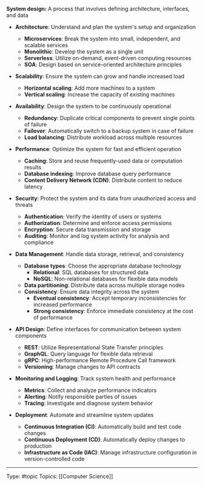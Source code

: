 **System design:** A process that involves defining architecture, interfaces, and data

- **Architecture**: Understand and plan the system's setup and organization
    - **Microservices**: Break the system into small, independent, and scalable services
    - **Monolithic**: Develop the system as a single unit
    - **Serverless**: Utilize on-demand, event-driven computing resources
    - **SOA**: Design based on service-oriented architecture principles

- **Scalability**: Ensure the system can grow and handle increased load
    - **Horizontal scaling**: Add more machines to a system
    - **Vertical scaling**: Increase the capacity of existing machines

- **Availability**: Design the system to be continuously operational
    - **Redundancy**: Duplicate critical components to prevent single points of failure
    - **Failover**: Automatically switch to a backup system in case of failure
    - **Load balancing**: Distribute workload across multiple resources

- **Performance**: Optimize the system for fast and efficient operation
    - **Caching**: Store and reuse frequently-used data or computation results
    - **Database indexing**: Improve database query performance
    - **Content Delivery Network (CDN)**: Distribute content to reduce latency

- **Security**: Protect the system and its data from unauthorized access and threats
    - **Authentication**: Verify the identity of users or systems
    - **Authorization**: Determine and enforce access permissions
    - **Encryption**: Secure data transmission and storage
    - **Auditing**: Monitor and log system activity for analysis and compliance

- **Data Management**: Handle data storage, retrieval, and consistency
    - **Database types**: Choose the appropriate database technology
        - **Relational**: SQL databases for structured data
        - **NoSQL**: Non-relational databases for flexible data models
    - **Data partitioning**: Distribute data across multiple storage nodes
    - **Consistency**: Ensure data integrity across the system
        - **Eventual consistency**: Accept temporary inconsistencies for increased performance
        - **Strong consistency**: Enforce immediate consistency at the cost of performance

- **API Design**: Define interfaces for communication between system components
    - **REST**: Utilize Representational State Transfer principles
    - **GraphQL**: Query language for flexible data retrieval
    - **gRPC**: High-performance Remote Procedure Call framework
    - **Versioning**: Manage changes to API contracts

- **Monitoring and Logging**: Track system health and performance
    - **Metrics**: Collect and analyze performance indicators
    - **Alerting**: Notify responsible parties of issues
    - **Tracing**: Investigate and diagnose system behavior

- **Deployment**: Automate and streamline system updates
    - **Continuous Integration (CI)**: Automatically build and test code changes
    - **Continuous Deployment (CD)**: Automatically deploy changes to production
    - **Infrastructure as Code (IAC)**: Manage infrastructure configuration in version-controlled code


___
Type: #topic 
Topics: [[Computer Science]]
